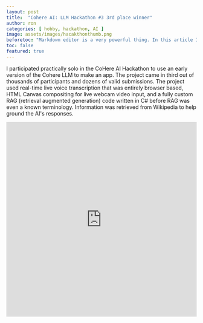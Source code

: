 ```yaml
---
layout: post
title:  "Cohere AI: LLM Hackathon #3 3rd place winner"
author: ron
categories: [ hobby, hackathon, AI ]
image: assets/images/hacakthonthumb.png
beforetoc: "Markdown editor is a very powerful thing. In this article I'm going to show you what you can actually do with it, some tricks and tips while editing your post."
toc: false
featured: true
---
```


I participated practically solo in the CoHere AI Hackathon to use an early version of the Cohere LLM to make an app. The project came in third out of thousands of participants and dozens of valid submissions. The project used real-time live voice transcription that was entirely browser based, HTML Canvas compositing for live webcam video input, and a fully custom RAG (retrieval augmented generation) code written in C# before RAG was even a known terminology. Information was retrieved from Wikipedia to help ground the AI's responses.

<p><iframe style="width:100%;" height="515" src="https://www.youtube.com/embed/8DcO6GYUF_0?si=T1IR99vX1GIRZZ0i" frameborder="0" allowfullscreen></iframe></p>